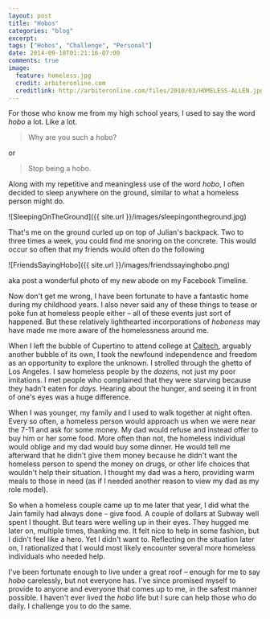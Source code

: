 ```yaml
---
layout: post
title: "Hobos"
categories: "blog"
excerpt:
tags: ["Hobos", "Challenge", "Personal"]
date: 2014-09-18T01:21:16-07:00
comments: true
image:
  feature: homeless.jpg
  credit: arbiteronline.com
  creditlink: http://arbiteronline.com/files/2010/03/HOMELESS-ALLEN.jpg
---
```


For those who know me from my high school years, I used to say the word *hobo* a
lot. Like a lot.

> Why are you such a hobo?

or

> Stop being a hobo.

Along with my repetitive and meaningless use of the word *hobo*, I
often decided to sleep anywhere on the ground, similar to what a homeless
person might do.

![SleepingOnTheGround]({{ site.url }}/images/sleepingontheground.jpg)

That's me on the ground curled up on top of Julian's backpack. Two to three
times a week, you could find me snoring on the concrete. This would occur
so often that my friends would often do the following

![FriendsSayingHobo]({{ site.url }}/images/friendssayinghobo.png)

aka post a wonderful photo of my new abode on my Facebook Timeline.

Now don't get me wrong, I have been fortunate to have a fantastic home during my
childhood years. I also never said any of these things to tease or poke fun at
homeless people either – all of these events just sort of happened. But these
relatively lighthearted incorporations of *hoboness* may have made me more aware
of the homelessness around me.

When I left the bubble of Cupertino to attend college at
[Caltech](http://www.caltech.edu), arguably another bubble of its own, I took the
newfound independence and freedom as an opportunity to explore the unknown. I
strolled through the ghetto of Los Angeles. I saw homeless people by the *dozens*,
not just my poor imitations. I met people who complained that they were starving
because they hadn't eaten for *days*. Hearing about the hunger, and seeing it
in front of one's eyes was a huge difference.

When I was younger, my family and I used to walk together at night often. Every
so often, a homeless person would approach us when we were near the 7-11 and ask
for some money. My dad would refuse and instead offer to buy him or her some
food. More often than not, the homeless individual would oblige and my dad
would buy some dinner. He would tell me afterward that he didn't give them money
because he didn't want the homeless person to spend the money on drugs, or other
life choices that wouldn't help their situation. I thought my dad was a hero,
providing warm meals to those in need (as if I needed another reason to view my
dad as my role model).

So when a homeless couple came up to me later that year, I did what the Jain
family had always done – give food. A couple of dollars at Subway well spent I
thought. But tears were welling up in their eyes. They hugged me later on, multiple times,
thanking me. It felt nice to help in some fashion, but I didn't feel
like a hero. Yet I didn't want to. Reflecting on the situation later on, I
rationalized that I would most likely encounter several more homeless
individuals who needed help.

I've been fortunate enough to live under a great
roof – enough for me to say *hobo* carelessly, but not everyone has. I've since
promised myself to provide to anyone and everyone that comes up to me, in the
safest manner possible. I haven't ever lived the *hobo* life but I sure can help
those who do daily. I challenge you to do the same.
